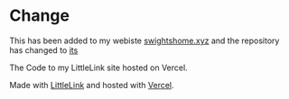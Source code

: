 # Change
This has been added to my webiste [swightshome.xyz](swightshome.xyz) and the repository has changed to [its](https://github.com/SwightsNotFound/swightshome)

The Code to my LittleLink site hosted on Vercel.

Made with [LittleLink](https://littlelink.io/) and hosted with [Vercel](Vercel.com).
